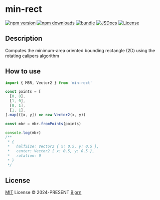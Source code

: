 # min-rect

[![npm version][npm-version-src]][npm-version-href]
[![npm downloads][npm-downloads-src]][npm-downloads-href]
[![bundle][bundle-src]][bundle-href]
[![JSDocs][jsdocs-src]][jsdocs-href]
[![License][license-src]][license-href]

## Description

Computes the minimum-area oriented bounding rectangle (2D) using the rotating calipers algorithm

## How to use

```ts
import { MBR, Vector2 } from 'min-rect'

const points = [
  [0, 0],
  [1, 0],
  [0, 1],
  [1, 1],
].map(([x, y]) => new Vector2(x, y))

const mbr = mbr.fromPoints(points)

console.log(mbr)
/**
 * {
 *   halfSize: Vector2 { x: 0.5, y: 0.5 },
 *   center: Vector2 { x: 0.5, y: 0.5 },
 *   rotation: 0
 * }
 */
```

<!-- ## Sponsors

<p align="center">
  <a href="https://cdn.jsdelivr.net/gh/bjorn/static/sponsors.svg">
    <img src='https://cdn.jsdelivr.net/gh/bjorn/static/sponsors.svg'/>
  </a>
</p> -->

## License

[MIT](./LICENSE) License © 2024-PRESENT [Bjorn](https://github.com/bjorn)

<!-- Badges -->

[npm-version-src]: https://img.shields.io/npm/v/min-rect?style=flat&colorA=080f12&colorB=1fa669
[npm-version-href]: https://npmjs.com/package/min-rect
[npm-downloads-src]: https://img.shields.io/npm/dm/min-rect?style=flat&colorA=080f12&colorB=1fa669
[npm-downloads-href]: https://npmjs.com/package/min-rect
[bundle-src]: https://img.shields.io/bundlephobia/minzip/min-rect?style=flat&colorA=080f12&colorB=1fa669&label=minzip
[bundle-href]: https://bundlephobia.com/result?p=min-rect
[license-src]: https://img.shields.io/github/license/bjorn/min-rect.svg?style=flat&colorA=080f12&colorB=1fa669
[license-href]: https://github.com/bjorn/min-rect/blob/main/LICENSE
[jsdocs-src]: https://img.shields.io/badge/jsdocs-reference-080f12?style=flat&colorA=080f12&colorB=1fa669
[jsdocs-href]: https://www.jsdocs.io/package/min-rect
